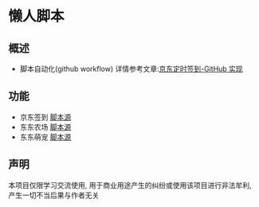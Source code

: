 # 懒人脚本
## 概述
- 脚本自动化(github workflow) 详情参考文章:[京东定时签到-GitHub 实现](https://ruicky.me/2020/06/05/jd-sign/)

## 功能
- 京东签到 [脚本源](https://github.com/NobyDa/Script/blob/master/JD-DailyBonus/JD_DailyBonus.js)
- 东东农场 [脚本源](https://github.com/liuxiaoyucc/jd-helper/blob/master/fruit/fruit.js)
- 东东萌宠 [脚本源](https://github.com/liuxiaoyucc/jd-helper/blob/master/pet/pet.js)

## 声明
本项目仅限学习交流使用, 用于商业用途产生的纠纷或使用该项目进行非法牟利, 产生一切不当后果与作者无关

